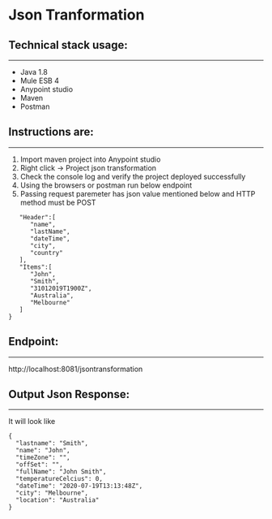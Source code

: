 # Json Tranformation

## Technical stack usage:
----------------------

- Java 1.8
- Mule ESB 4
- Anypoint studio
- Maven
- Postman

## Instructions are:
---------------------

1) Import maven project into Anypoint studio
2) Right click -> Project json transformation
3) Check the console log and verify the project deployed successfully
4) Using the browsers or postman run below endpoint
5) Passing request paremeter has json value mentioned below and HTTP method must be POST
```{
   "Header":[
      "name",
      "lastName",
      "dateTime",
      "city",
      "country"
   ],
   "Items":[
      "John",
      "Smith",
      "31012019T1900Z",
      "Australia",
      "Melbourne"
   ]
}
```

## Endpoint:
-------------------
http://localhost:8081/jsontransformation


## Output Json Response:
---------------------
It will look like

```
{
  "lastname": "Smith",
  "name": "John",
  "timeZone": "",
  "offSet": "",
  "fullName": "John Smith",
  "temperatureCelcius": 0,
  "dateTime": "2020-07-19T13:13:48Z",
  "city": "Melbourne",
  "location": "Australia"
}
```
